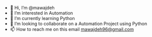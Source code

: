 - 👋 Hi, I’m @mawajdeh
- 👀 I’m interested in Automation
- 🌱 I’m currently learning Python
- 💞️ I’m looking to collaborate on a Automation Project using Python
- 📫 How to reach me on this email <mawajdeh96@gmail.com>

<!---
mawajdeh/mawajdeh is a ✨ special ✨ repository because its `README.md` (this file) appears on your GitHub profile.
You can click the Preview link to take a look at your changes.
--->
